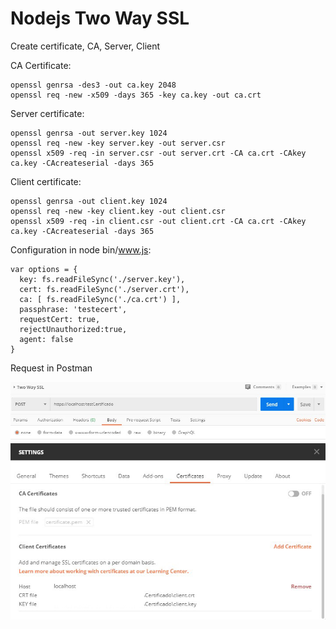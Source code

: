 # Nodejs Two Way SSL

Create certificate, CA, Server, Client

CA Certificate:
```
openssl genrsa -des3 -out ca.key 2048
openssl req -new -x509 -days 365 -key ca.key -out ca.crt
```

Server certificate:
```
openssl genrsa -out server.key 1024
openssl req -new -key server.key -out server.csr
openssl x509 -req -in server.csr -out server.crt -CA ca.crt -CAkey ca.key -CAcreateserial -days 365
```

Client certificate:
```
openssl genrsa -out client.key 1024
openssl req -new -key client.key -out client.csr
openssl x509 -req -in client.csr -out client.crt -CA ca.crt -CAkey ca.key -CAcreateserial -days 365
```

Configuration in node bin/www.js:
```node
var options = {
  key: fs.readFileSync('./server.key'),
  cert: fs.readFileSync('./server.crt'),
  ca: [ fs.readFileSync('./ca.crt') ],
  passphrase: 'testecert',
  requestCert: true,
  rejectUnauthorized:true,
  agent: false
}
```
Request in Postman

![github-small](https://raw.githubusercontent.com/viniciusfragelli/nodejs-two-way-ssl/master/images/request%20postman.jpg)
![github-small](https://raw.githubusercontent.com/viniciusfragelli/nodejs-two-way-ssl/master/images/request%20postman2.jpg)

